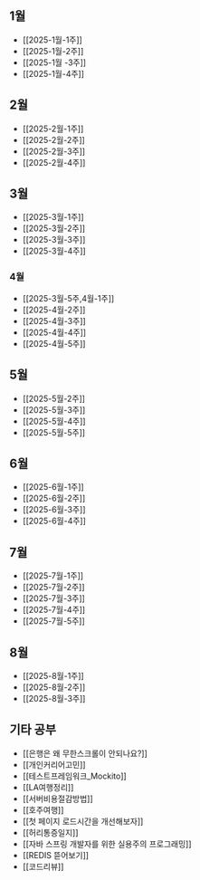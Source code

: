 
## 1월

- [[2025-1월-1주]]
- [[2025-1월-2주]]
- [[2025-1월 -3주]]
- [[2025-1월-4주]]


## 2월

- [[2025-2월-1주]]
- [[2025-2월-2주]]
- [[2025-2월-3주]]
- [[2025-2월-4주]]


## 3월

- [[2025-3월-1주]]
- [[2025-3월-2주]]
- [[2025-3월-3주]]
- [[2025-3월-4주]]

### 4월
- [[2025-3월-5주,4월-1주]]
- [[2025-4월-2주]]
- [[2025-4월-3주]]
- [[2025-4월-4주]]
- [[2025-4월-5주]]

## 5월
 - [[2025-5월-2주]]
 - [[2025-5월-3주]]
 - [[2025-5월-4주]]
 - [[2025-5월-5주]]


## 6월

- [[2025-6월-1주]]
- [[2025-6월-2주]]
- [[2025-6월-3주]]
- [[2025-6월-4주]]

## 7월

- [[2025-7월-1주]]
- [[2025-7월-2주]]
- [[2025-7월-3주]]
- [[2025-7월-4주]]
- [[2025-7월-5주]]

## 8월

- [[2025-8월-1주]]
- [[2025-8월-2주]]
- [[2025-8월-3주]]

## 기타 공부 

- [[은행은 왜 무한스크롤이 안되나요?]]
- [[개인커리어고민]]
- [[테스트프레임워크_Mockito]]
- [[LA여행정리]]
- [[서버비용절감방법]]
- [[호주여행]]
- [[첫 페이지 로드시간을 개선해보자]]
- [[허리통증일지]]
- [[자바 스프링 개발자를 위한 실용주의 프로그래밍]]
- [[REDIS 뜯어보기]]
- [[코드리뷰]]